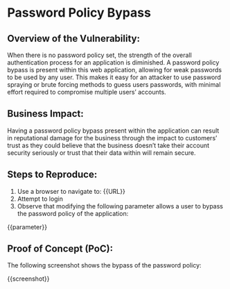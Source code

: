 # Password Policy Bypass

## Overview of the Vulnerability:

When there is no password policy set, the strength of the overall authentication process for an application is diminished. A password policy bypass is present within this web application, allowing for weak passwords to be used by any user. This makes it easy for an attacker to use password spraying or brute forcing methods to guess users passwords, with minimal effort required to compromise multiple users’ accounts.

## Business Impact:

Having a password policy bypass present within the application can result in reputational damage for the business through the impact to customers’ trust as they could believe that the business doesn’t take their account security seriously or trust that their data within will remain secure.

## Steps to Reproduce:

1. Use a browser to navigate to: {{URL}}
1. Attempt to login
1. Observe that modifying the following parameter allows a user to bypass the password policy of the application:

​​{{parameter}}

## Proof of Concept (PoC):

The following screenshot shows the bypass of the password policy:

{{screenshot}}
